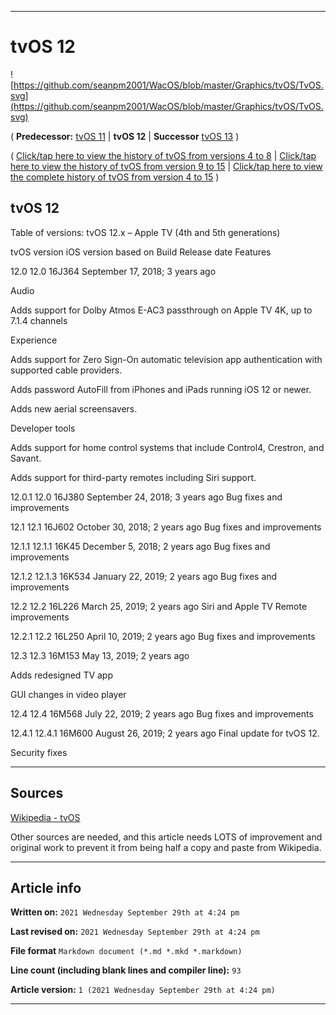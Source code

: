 
***

# tvOS 12

![https://github.com/seanpm2001/WacOS/blob/master/Graphics/tvOS/TvOS.svg](https://github.com/seanpm2001/WacOS/blob/master/Graphics/tvOS/TvOS.svg)

( **Predecessor:** [tvOS 11](https://github.com/seanpm2001/WacOS/wiki/tvOS-11/) | **tvOS 12** | **Successor** [tvOS 13](https://github.com/seanpm2001/WacOS/wiki/tvOS-13/) )

( [Click/tap here to view the history of tvOS from versions 4 to 8](https://github.com/seanpm2001/WacOS/wiki/tvOS-early-version-history/) | [Click/tap here to view the history of tvOS from version 9 to 15](https://github.com/seanpm2001/WacOS/wiki/tvOS-version-history/) | [Click/tap here to view the complete history of tvOS from version 4 to 15](https://github.com/seanpm2001/WacOS/wiki/tvOS-complete-version-history/) )

## tvOS 12

Table of versions: tvOS 12.x – Apple TV (4th and 5th generations)

tvOS version iOS version based on Build Release date Features

12.0 12.0 16J364 September 17, 2018; 3 years ago 

Audio

Adds support for Dolby Atmos E-AC3 passthrough on Apple TV 4K, up to 7.1.4 channels

Experience

Adds support for Zero Sign-On automatic television app authentication with supported cable providers.

Adds password AutoFill from iPhones and iPads running iOS 12 or newer.

Adds new aerial screensavers.

Developer tools

Adds support for home control systems that include Control4, Crestron, and Savant.

Adds support for third-party remotes including Siri support.

12.0.1 12.0 16J380 September 24, 2018; 3 years ago Bug fixes and improvements

12.1 12.1 16J602 October 30, 2018; 2 years ago Bug fixes and improvements

12.1.1 12.1.1 16K45 December 5, 2018; 2 years ago Bug fixes and improvements

12.1.2 12.1.3 16K534 January 22, 2019; 2 years ago Bug fixes and improvements

12.2 12.2 16L226 March 25, 2019; 2 years ago Siri and Apple TV Remote improvements

12.2.1 12.2 16L250 April 10, 2019; 2 years ago Bug fixes and improvements

12.3 12.3 16M153 May 13, 2019; 2 years ago 

Adds redesigned TV app

GUI changes in video player

12.4 12.4 16M568 July 22, 2019; 2 years ago Bug fixes and improvements

12.4.1 12.4.1 16M600 August 26, 2019; 2 years ago Final update for tvOS 12.

Security fixes

***

## Sources

[Wikipedia - tvOS](https://en.wikipedia.org/wiki/TvOS/)

Other sources are needed, and this article needs LOTS of improvement and original work to prevent it from being half a copy and paste from Wikipedia.

***

## Article info

**Written on:** `2021 Wednesday September 29th at 4:24 pm`

**Last revised on:** `2021 Wednesday September 29th at 4:24 pm`

**File format** `Markdown document (*.md *.mkd *.markdown)`

**Line count (including blank lines and compiler line):** `93`

**Article version:** `1 (2021 Wednesday September 29th at 4:24 pm)`

***

<!-- Tools

Quick copy and paste

https://github.com/seanpm2001/WacOS/wiki/

!-->
